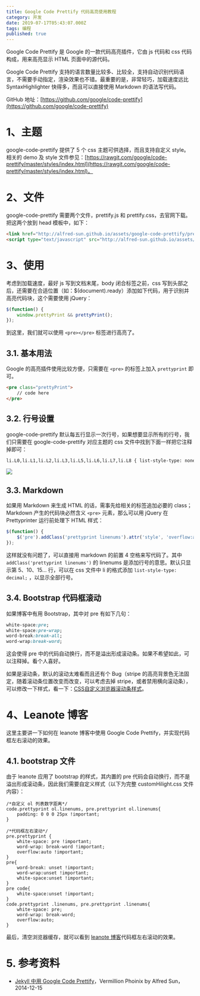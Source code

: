```yaml
---
title: Google Code Prettify 代码高亮使用教程
category: 开发
date: 2019-07-17T05:43:07.000Z
tags: 编程
published: true
---
```


Google Code Prettify 是 Google 的一款代码高亮插件，它由 js 代码和 css 代码构成，用来高亮显示 HTML 页面中的源代码。

Google Code Prettify 支持的语言数量比较多、比较全，支持自动识别代码语言，不需要手动指定，渲染效果也不错。最重要的是，非常轻巧，加载速度远比 SyntaxHighlighter 快得多，而且可以直接使用 Markdown 的语法写代码。

GitHub 地址：[https://github.com/google/code-prettify](https://github.com/google/code-prettify)


<a name="b32edaa9"></a>
# **1、主题**

google-code-prettify 提供了 5 个 css 主题可供选择，而且支持自定义 style。相关的 demo 及 style 文件参见：[https://rawgit.com/google/code-prettify/master/styles/index.html](https://rawgit.com/google/code-prettify/master/styles/index.html)。


<a name="5eb83854"></a>
# **2、文件**

google-code-prettify 需要两个文件，prettify.js 和 prettify.css，去官网下载。把这两个放到 head 模板中，如下：
```html
<link href="http://alfred-sun.github.io/assets/google-code-prettify/prettify.css" rel="stylesheet" type="text/css" media="all">
<script type="text/javascript" src="http://alfred-sun.github.io/assets/google-code-prettify/prettify.js"></script>
```


<a name="d75b554c"></a>
# **3、使用**

考虑到加载速度，最好 js 写到文档末尾，body 闭合标签之前，css 写到头部之后，还需要在合适位置（如：$(document).ready）添加如下代码，用于识别并高亮代码块，这个需要使用 jQuery：
```javascript
$(function() {
    window.prettyPrint && prettyPrint();
});
```

到这里，我们就可以使用 `<pre></pre>` 标签进行高亮了。


<a name="9521b68e"></a>
## 3.1. 基本用法

Google 的高亮插件使用比较方便，只需要在 `<pre>` 的标签上加入 `prettyprint` 即可。
```html
<pre class="prettyPrint">
    // code here
</pre>
```


<a name="5676777f"></a>
## 3.2. 行号设置

google-code-prettify 默认每五行显示一次行号，如果想要显示所有的行号，我们只需要在 google-code-prettify 对应主题的 css 文件中找到下面一样把它注释掉即可：
```html
li.L0,li.L1,li.L2,li.L3,li.L5,li.L6,li.L7,li.L8 { list-style-type: none }
```

![](https://cdn.nlark.com/yuque/0/2019/png/126032/1563342577013-d0f4a151-8558-4bf0-aa30-e4853daa64c9.png#align=left&display=inline&height=501&originHeight=501&originWidth=584&size=0&status=done&width=584)

<a name="OJwKp"></a>
## 3.3. Markdown

如果用 Markdown 来生成 HTML 的话，需事先给相关的标签追加必要的 class；Markdown 产生的代码块必然含义 `<pre>` 元素，那么可以用 jQuery 在 Prettyprinter 运行前处理下 HTML 样式：
```javascript
$(function() {
    $('pre').addClass('prettyprint linenums').attr('style', 'overflow:auto');
});
```

这样就没有问题了，可以直接用 markdown 的前置 4 空格来写代码了。其中 `addClass('prettyprint linenums')` 的 linenums 是添加行号的意思。默认只显示第 5、10、15... 行，可以在 css 文件中 li 的格式添加 `list-style-type: decimal;` ，以显示全部行号。


<a name="436636a7"></a>
## 3.4. Bootstrap 代码框滚动

如果博客中有用 Bootstrap，其中对 pre 有如下几句：
```css
white-space:pre;
white-space:pre-wrap;
word-break:break-all;
word-wrap:break-word;
```

这会使得 pre 中的代码自动换行，而不是溢出形成滚动条。如果不希望如此，可以注释掉。看个人喜好。

如果是滚动条，默认的滚动太难看而且还有个 Bug（stripe 的高亮背景色无法固定，随着滚动条位置改变而改变，可以考虑去掉 stripe，或者禁用横向滚动条），可以修改一下样式，看一下：[CSS自定义浏览器滚动条样式](http://ju.outofmemory.cn/entry/149458)。


<a name="f7adf042"></a>
# **4、Leanote 博客**

这里主要讲一下如何在 leanote 博客中使用 Google Code Prettify，并实现代码框左右滚动的效果。


<a name="cbf56ae8"></a>
## 4.1. bootstrap 文件
由于 leanote 应用了 bootstrap 的样式，其内置的 pre 代码会自动换行，而不是溢出形成滚动条，因此我们需要自定义样式（以下为完整 customHilight.css 文件内容）：
```
/*自定义 ol 列表数字距离*/
code.prettyprint ol.linenums, pre.prettyprint ol.linenums{
    padding: 0 0 0 25px !important;
}

/*代码框左右滚动*/
pre.prettyprint {
    white-space: pre !important;
	word-wrap: break-word !important;
	overflow:auto !important;
}
pre{
    word-break: unset !important;
    word-wrap:unset !important;
    white-space:unset !important;
}
pre code{
    white-space:unset !important;
}
code.prettyprint .linenums, pre.prettyprint .linenums{
    white-space: pre;
	word-wrap: break-word;
	overflow:auto;
}
```
最后，清空浏览器缓存，就可以看到 [leanote 博客](http://blog.leanote.com/shenweiyan)代码框左右滚动的效果。


<a name="729d440e"></a>
# 5. 参考资料

- [Jekyll 中用 Google Code Prettify](http://ju.outofmemory.cn/entry/149451)，Vermillion Phoinix by Alfred Sun，2014-12-15
